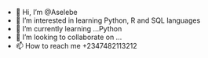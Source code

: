 - 👋 Hi, I’m @Aselebe
- 👀 I’m interested in learning Python, R and SQL languages
- 🌱 I’m currently learning ...Python
- 💞️ I’m looking to collaborate on ...
- 📫 How to reach me +2347482113212

<!---
Aselebe/Aselebe is a ✨ special ✨ repository because its `README.md` (this file) appears on your GitHub profile.
You can click the Preview link to take a look at your changes.
--->
